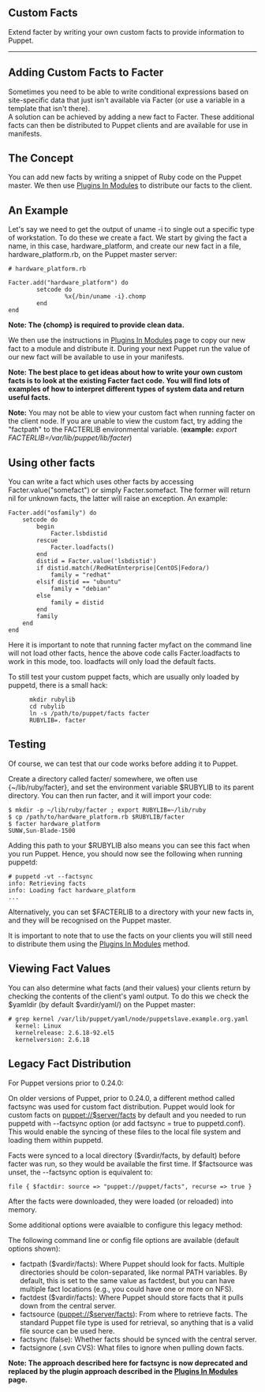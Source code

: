 Custom Facts
------------

Extend facter by writing your own custom facts to provide information to Puppet.

* * *

Adding Custom Facts to Facter
-----------------------------

Sometimes you need to be able to write conditional expressions
based on site-specific data that just isn't available via Facter (or use
a variable in a template that isn't there).  
A solution can be achieved by adding a new fact to Facter. These additional facts
can then be distributed to Puppet clients and are available for use
in manifests.

The Concept
-----------

You can add new facts by writing a snippet of Ruby code on the
Puppet master. We then use [Plugins In Modules](/guides/plugins_in_modules.html) to distribute our
facts to the client.

An Example
----------

Let's say we need to get the output of uname -i to single out a
specific type of workstation. To do these we create a fact. We
start by giving the fact a name, in this case, hardware\_platform,
and create our new fact in a file, hardware\_platform.rb, on the
Puppet master server:

    # hardware_platform.rb
    
    Facter.add("hardware_platform") do
            setcode do
                    %x{/bin/uname -i}.chomp
            end
    end

**Note: The {chomp} is required to provide clean data.**

We then use the instructions in [Plugins In Modules](/guides/plugins_in_modules.html) page to copy
our new fact to a module and distribute it. During your next Puppet
run the value of our new fact will be available to use in your
manifests.

**Note: The best place to get ideas about how to write your own custom facts is to look at the existing Facter fact code. You will find lots of examples of how to interpret different types of system data and return useful facts.**

**Note:** You may not be able to view your custom fact when running
facter on the client node. If you are unable to view the custom
fact, try adding the "factpath" to the FACTERLIB environmental
variable. (**example:**
*export FACTERLIB=/var/lib/puppet/lib/facter*)

Using other facts
-----------------

You can write a fact which uses other facts by accessing
Facter.value("somefact") or simply Facter.somefact. The former will
return nil for unknown facts, the latter will raise an exception.
An example:

    Facter.add("osfamily") do
        setcode do
            begin
                Facter.lsbdistid
            rescue 
                Facter.loadfacts()
            end
            distid = Facter.value('lsbdistid')
            if distid.match(/RedHatEnterprise|CentOS|Fedora/)
                family = "redhat"
            elsif distid == "ubuntu"
                family = "debian"
            else
                family = distid
            end
            family
        end
    end

Here it is important to note that running facter myfact on the
command line will not load other facts, hence the above code calls
Facter.loadfacts to work in this mode, too. loadfacts will only
load the default facts.

To still test your custom puppet facts, which are usually only
loaded by puppetd, there is a small hack:

          mkdir rubylib
          cd rubylib
          ln -s /path/to/puppet/facts facter
          RUBYLIB=. facter 

Testing
-------

Of course, we can test that our code works before adding it to
Puppet.

Create a directory called facter/ somewhere, we often use
{\~/lib/ruby/facter}, and set the environment variable $RUBYLIB to
its parent directory. You can then run facter, and it will import
your code:

    $ mkdir -p ~/lib/ruby/facter ; export RUBYLIB=~/lib/ruby
    $ cp /path/to/hardware_platform.rb $RUBYLIB/facter
    $ facter hardware_platform
    SUNW,Sun-Blade-1500

Adding this path to your $RUBYLIB also means you can see this fact
when you run Puppet. Hence, you should now see the following when
running puppetd:

    # puppetd -vt --factsync
    info: Retrieving facts
    info: Loading fact hardware_platform
    ...

Alternatively, you can set $FACTERLIB to a directory with your new
facts in, and they will be recognised on the Puppet master.

It is important to note that to use the facts on your clients you
will still need to distribute them using the [Plugins In Modules](/guides/plugins_in_modules.html)
method.

Viewing Fact Values
-------------------

You can also determine what facts (and their values) your clients
return by checking the contents of the client's yaml output. To do
this we check the $yamldir (by default $vardir/yaml/) on the Puppet
master:

    # grep kernel /var/lib/puppet/yaml/node/puppetslave.example.org.yaml
      kernel: Linux
      kernelrelease: 2.6.18-92.el5
      kernelversion: 2.6.18

Legacy Fact Distribution
------------------------

For Puppet versions prior to 0.24.0:

On older versions of Puppet, prior to 0.24.0, a different method
called factsync was used for custom fact distribution. Puppet would
look for custom facts on
[puppet://$server/facts](puppet://%24server/facts) by default and
you needed to run puppetd with --factsync option (or add factsync =
true to puppetd.conf). This would enable the syncing of these files
to the local file system and loading them within puppetd.

Facts were synced to a local directory ($vardir/facts, by default)
before facter was run, so they would be available the first time.
If $factsource was unset, the --factsync option is equivalent to:

    file { $factdir: source => "puppet://puppet/facts", recurse => true }

After the facts were downloaded, they were loaded (or reloaded)
into memory.

Some additional options were avaialble to configure this legacy
method:

The following command line or config file options are available
(default options shown):

-   factpath ($vardir/facts): Where Puppet should look for facts.
    Multiple directories should be colon-separated, like normal PATH
    variables. By default, this is set to the same value as factdest,
    but you can have multiple fact locations (e.g., you could have one
    or more on NFS).
-   factdest ($vardir/facts): Where Puppet should store facts that
    it pulls down from the central server.
-   factsource
    ([puppet://$server/facts](puppet://%24server/facts)): From where to
    retrieve facts. The standard Puppet file type is used for
    retrieval, so anything that is a valid file source can be used
    here.
-   factsync (false): Whether facts should be synced with the
    central server.
-   factsignore (.svn CVS): What files to ignore when pulling down
    facts.

**Note: The approach described here for factsync is now deprecated and replaced by the plugin approach described in the [Plugins In Modules](/guides/plugins_in_modules.html) page.**



